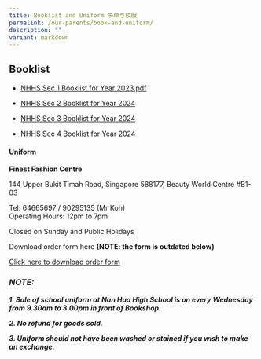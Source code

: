 ```yaml
---
title: Booklist and Uniform 书单与校服
permalink: /our-parents/book-and-uniform/
description: ""
variant: markdown
---
```

## Booklist

  


*   [NHHS Sec 1 Booklist for Year 2023.pdf](/files/NHHS%20Sec%201%20Booklist%20for%20Year%202023.pdf)  
    
*   [NHHS Sec 2 Booklist for Year 2024](/files/Booklist/s2%20booklist_2024.pdf)
*   [NHHS Sec 3 Booklist for Year 2024](/files/Booklist/s3%20booklist_2024.pdf)  
*   [NHHS Sec 4 Booklist for Year 2024](/files/Booklist/s4%20booklist_2024.pdf)
      
  

  

#### Uniform


**Finest Fashion Centre**

144 Upper Bukit Timah Road, Singapore 588177, Beauty World Centre #B1-03 

Tel: 64665697 / 90295135 (Mr Koh)   
Operating Hours: 12pm to 7pm

Closed on Sunday and Public Holidays

  

Download order form here  **(NOTE: the form is outdated below)**

[Click here to download order form](/files/Uniform%20list/NHHS_Uniform_List_2023.pdf)

### _**NOTE:**_

_**1\. Sale of school uniform at Nan Hua High School is on every** **Wednesday from 9.30am to 3.00pm in front of Bookshop.**_

_**2\. No refund for goods sold.**_

_**3\. Uniform should not have been washed or stained if you wish to make an exchange.**_